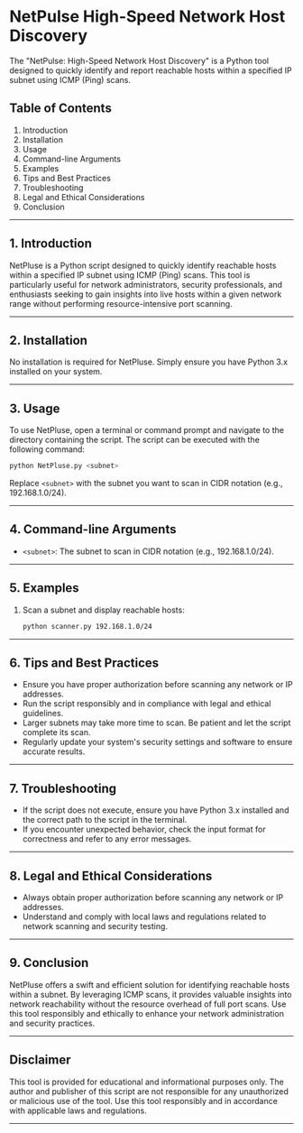 # NetPulse High-Speed Network Host Discovery
The "NetPulse: High-Speed Network Host Discovery" is a Python tool designed to quickly identify and report reachable hosts within a specified IP subnet using ICMP (Ping) scans.

## Table of Contents

1. Introduction
2. Installation
3. Usage
4. Command-line Arguments
5. Examples
6. Tips and Best Practices
7. Troubleshooting
8. Legal and Ethical Considerations
9. Conclusion

---

## 1. Introduction

NetPluse is a Python script designed to quickly identify reachable hosts within a specified IP subnet using ICMP (Ping) scans. This tool is particularly useful for network administrators, security professionals, and enthusiasts seeking to gain insights into live hosts within a given network range without performing resource-intensive port scanning.

---

## 2. Installation

No installation is required for NetPluse. Simply ensure you have Python 3.x installed on your system.

---

## 3. Usage

To use NetPluse, open a terminal or command prompt and navigate to the directory containing the script. The script can be executed with the following command:

```bash
python NetPluse.py <subnet>
```

Replace `<subnet>` with the subnet you want to scan in CIDR notation (e.g., 192.168.1.0/24).

---

## 4. Command-line Arguments

- `<subnet>`: The subnet to scan in CIDR notation (e.g., 192.168.1.0/24).

---

## 5. Examples

1. Scan a subnet and display reachable hosts:
   ```bash
   python scanner.py 192.168.1.0/24
   ```

---

## 6. Tips and Best Practices

- Ensure you have proper authorization before scanning any network or IP addresses.
- Run the script responsibly and in compliance with legal and ethical guidelines.
- Larger subnets may take more time to scan. Be patient and let the script complete its scan.
- Regularly update your system's security settings and software to ensure accurate results.

---

## 7. Troubleshooting

- If the script does not execute, ensure you have Python 3.x installed and the correct path to the script in the terminal.
- If you encounter unexpected behavior, check the input format for correctness and refer to any error messages.

---

## 8. Legal and Ethical Considerations

- Always obtain proper authorization before scanning any network or IP addresses.
- Understand and comply with local laws and regulations related to network scanning and security testing.

---

## 9. Conclusion

NetPluse offers a swift and efficient solution for identifying reachable hosts within a subnet. By leveraging ICMP scans, it provides valuable insights into network reachability without the resource overhead of full port scans. Use this tool responsibly and ethically to enhance your network administration and security practices.

---

## Disclaimer

This tool is provided for educational and informational purposes only. The author and publisher of this script are not responsible for any unauthorized or malicious use of the tool. Use this tool responsibly and in accordance with applicable laws and regulations.

---
